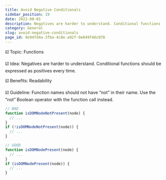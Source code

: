 ```yaml
---
title: Avoid Negative Conditionals
sidebar_position: 19
date: 2022-08-01
description: Negatives are harder to understand. Conditional functions should be expressed as positives every time.
category: General
slug: avoid-negative-conditionals
page_id: 9e94fd4a-3fba-4c8e-a92f-9e049f46c070
---
```




☑️ Topic: Functions


☑️ Idea: Negatives are harder to understand. Conditional functions should be expressed as positives every time.


☑️ Benefits: Readability


☑️ Guideline: Function names should not have “not” in their name. Use the “not” Boolean operator with the function call instead.


```javascript
// BAD
function isDOMNodeNotPresent(node) {
  // ...
}
if (!isDOMNodeNotPresent(node)) {
  // ...
}

// GOOD
function isDOMNodePresent(node) {
  // ...
}
if (isDOMNodePresent(node)) {
  // ...
}
```

